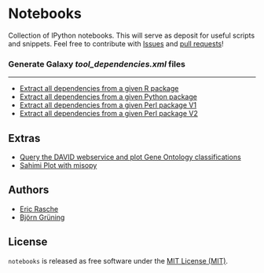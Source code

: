 Notebooks
=========

Collection of IPython notebooks. This will serve as deposit for useful scripts and snippets.
Feel free to contribute with [Issues](https://github.com/bgruening/notebooks/issues) and [pull requests](https://github.com/bgruening/notebooks/pulls)!


### Generate Galaxy *tool_dependencies.xml* files


-----------------------------------------------

* [Extract all dependencies from a given R package](http://nbviewer.ipython.org/github/bgruening/notebooks/blob/master/R/extract_all_dependencies_from_an_r_package.ipynb)
* [Extract all dependencies from a given Python package](http://nbviewer.ipython.org/github/bgruening/notebooks/blob/master/Python/python_package_to_galaxy_tool_dependency.ipynb)
* [Extract all dependencies from a given Perl package V1](http://nbviewer.ipython.org/github/bgruening/notebooks/blob/master/Perl/perl_package_to_galaxy_tool_dependency_v2.ipynb)
* [Extract all dependencies from a given Perl package V2](http://nbviewer.ipython.org/github/bgruening/notebooks/blob/master/Perl/perl_package_to_galaxy_tool_dependency.ipynb)


## Extras

* [Query the DAVID webservice and plot Gene Ontology classifications](http://nbviewer.ipython.org/github/bgruening/notebooks/blob/master/Python/DAVID-Webservice.ipynb)
* [Sahimi Plot with misopy](http://nbviewer.ipython.org/github/bgruening/notebooks/blob/master/Python/sashimi_plot.ipynb)

## Authors
* [Eric Rasche](https://github.com/erasche)
* [Björn Grüning](https://github.com/bgruening)


## License

`notebooks` is released as free software under the [MIT License (MIT)](./LICENSE).
